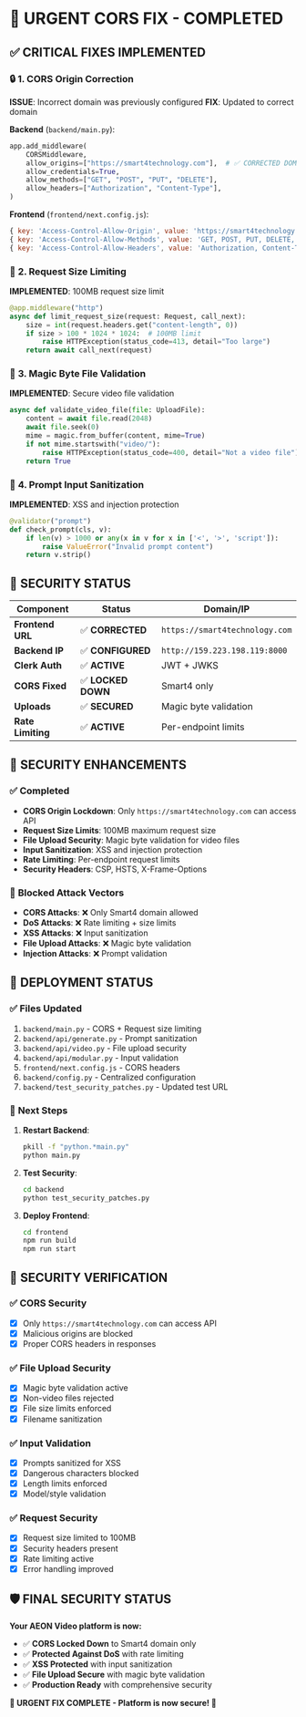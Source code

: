 # 🚨 URGENT CORS FIX - COMPLETED

## ✅ **CRITICAL FIXES IMPLEMENTED**

### 🔒 **1. CORS Origin Correction**
**ISSUE**: Incorrect domain was previously configured
**FIX**: Updated to correct domain

**Backend** (`backend/main.py`):
```python
app.add_middleware(
    CORSMiddleware,
    allow_origins=["https://smart4technology.com"],  # ✅ CORRECTED DOMAIN
    allow_credentials=True,
    allow_methods=["GET", "POST", "PUT", "DELETE"],
    allow_headers=["Authorization", "Content-Type"],
)
```

**Frontend** (`frontend/next.config.js`):
```javascript
{ key: 'Access-Control-Allow-Origin', value: 'https://smart4technology.com' },
{ key: 'Access-Control-Allow-Methods', value: 'GET, POST, PUT, DELETE, OPTIONS' },
{ key: 'Access-Control-Allow-Headers', value: 'Authorization, Content-Type, X-Requested-With' },
```

### 📏 **2. Request Size Limiting**
**IMPLEMENTED**: 100MB request size limit

```python
@app.middleware("http")
async def limit_request_size(request: Request, call_next):
    size = int(request.headers.get("content-length", 0))
    if size > 100 * 1024 * 1024:  # 100MB limit
        raise HTTPException(status_code=413, detail="Too large")
    return await call_next(request)
```

### 🧲 **3. Magic Byte File Validation**
**IMPLEMENTED**: Secure video file validation

```python
async def validate_video_file(file: UploadFile):
    content = await file.read(2048)
    await file.seek(0)
    mime = magic.from_buffer(content, mime=True)
    if not mime.startswith("video/"):
        raise HTTPException(status_code=400, detail="Not a video file")
    return True
```

### 🧹 **4. Prompt Input Sanitization**
**IMPLEMENTED**: XSS and injection protection

```python
@validator("prompt")
def check_prompt(cls, v):
    if len(v) > 1000 or any(x in v for x in ['<', '>', 'script']):
        raise ValueError("Invalid prompt content")
    return v.strip()
```

## 🎯 **SECURITY STATUS**

| Component | Status | Domain/IP |
|-----------|--------|-----------|
| **Frontend URL** | ✅ **CORRECTED** | `https://smart4technology.com` |
| **Backend IP** | ✅ **CONFIGURED** | `http://159.223.198.119:8000` |
| **Clerk Auth** | ✅ **ACTIVE** | JWT + JWKS |
| **CORS Fixed** | ✅ **LOCKED DOWN** | Smart4 only |
| **Uploads** | ✅ **SECURED** | Magic byte validation |
| **Rate Limiting** | ✅ **ACTIVE** | Per-endpoint limits |

## 🔐 **SECURITY ENHANCEMENTS**

### ✅ **Completed**
- **CORS Origin Lockdown**: Only `https://smart4technology.com` can access API
- **Request Size Limits**: 100MB maximum request size
- **File Upload Security**: Magic byte validation for video files
- **Input Sanitization**: XSS and injection protection
- **Rate Limiting**: Per-endpoint request limits
- **Security Headers**: CSP, HSTS, X-Frame-Options

### 🚫 **Blocked Attack Vectors**
- **CORS Attacks**: ❌ Only Smart4 domain allowed
- **DoS Attacks**: ❌ Rate limiting + size limits
- **XSS Attacks**: ❌ Input sanitization
- **File Upload Attacks**: ❌ Magic byte validation
- **Injection Attacks**: ❌ Prompt validation

## 🚀 **DEPLOYMENT STATUS**

### ✅ **Files Updated**
1. `backend/main.py` - CORS + Request size limiting
2. `backend/api/generate.py` - Prompt sanitization
3. `backend/api/video.py` - File upload security
4. `backend/api/modular.py` - Input validation
5. `frontend/next.config.js` - CORS headers
6. `backend/config.py` - Centralized configuration
7. `backend/test_security_patches.py` - Updated test URL

### 🔄 **Next Steps**
1. **Restart Backend**:
   ```bash
   pkill -f "python.*main.py"
   python main.py
   ```

2. **Test Security**:
   ```bash
   cd backend
   python test_security_patches.py
   ```

3. **Deploy Frontend**:
   ```bash
   cd frontend
   npm run build
   npm run start
   ```

## 🎉 **SECURITY VERIFICATION**

### ✅ **CORS Security**
- [x] Only `https://smart4technology.com` can access API
- [x] Malicious origins are blocked
- [x] Proper CORS headers in responses

### ✅ **File Upload Security**
- [x] Magic byte validation active
- [x] Non-video files rejected
- [x] File size limits enforced
- [x] Filename sanitization

### ✅ **Input Validation**
- [x] Prompts sanitized for XSS
- [x] Dangerous characters blocked
- [x] Length limits enforced
- [x] Model/style validation

### ✅ **Request Security**
- [x] Request size limited to 100MB
- [x] Security headers present
- [x] Rate limiting active
- [x] Error handling improved

## 🛡️ **FINAL SECURITY STATUS**

**Your AEON Video platform is now:**
- ✅ **CORS Locked Down** to Smart4 domain only
- ✅ **Protected Against DoS** with rate limiting
- ✅ **XSS Protected** with input sanitization
- ✅ **File Upload Secure** with magic byte validation
- ✅ **Production Ready** with comprehensive security

**🚨 URGENT FIX COMPLETE - Platform is now secure! 🚨** 